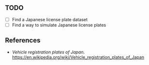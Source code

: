 ## TODO
- [ ] Find a Japanese license plate dataset
- [ ] Find a way to simulate Japanese license plates

## References
* *Vehicle registration plates of Japan*. https://en.wikipedia.org/wiki/Vehicle_registration_plates_of_Japan
